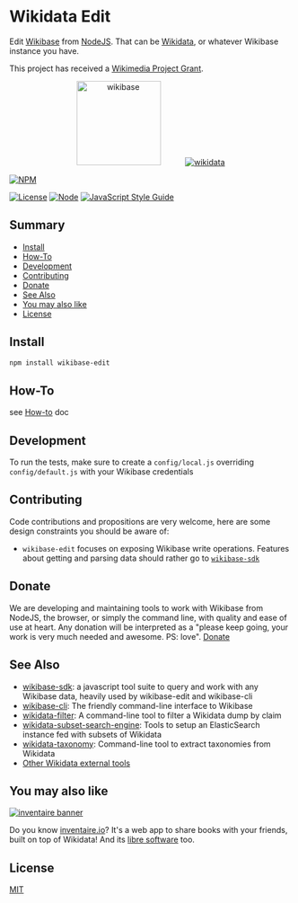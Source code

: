 # Wikidata Edit
Edit [Wikibase](https://wikiba.se) from [NodeJS](https://nodejs.org). That can be [Wikidata](https://www.wikidata.org), or whatever Wikibase instance you have.

This project has received a [Wikimedia Project Grant](https://meta.wikimedia.org/wiki/Grants:Project/WikidataJS).

<div align="center">
  <a href="https://wikiba.se"><img height="150" src="https://raw.githubusercontent.com/maxlath/wikibase-sdk/master/assets/wikibase.png" alt="wikibase"></a>
  <!-- yeay hacky margin \o/ -->
  &nbsp;&nbsp;&nbsp;&nbsp;&nbsp;&nbsp;&nbsp;&nbsp;&nbsp;
  <a href="https://wikidata.org"><img src="https://raw.githubusercontent.com/maxlath/wikibase-sdk/master/assets/wikidata.jpg" alt="wikidata"></a>
</div>

[![NPM](https://nodei.co/npm/wikibase-sdk.png?stars&downloads&downloadRank)](https://npmjs.com/package/wikibase-edit/)

[![License](https://img.shields.io/badge/license-MIT-blue.svg)](https://opensource.org/licenses/MIT)
[![Node](https://img.shields.io/badge/node-%3E=%20v6.4.0-brightgreen.svg)](http://nodejs.org)
[![JavaScript Style Guide](https://img.shields.io/badge/code%20style-standard-brightgreen.svg)](http://standardjs.com/)

## Summary

- [Install](#install)
- [How-To](https://github.com/maxlath/wikibase-edit/blob/master/docs/how_to.md)
- [Development](#development)
- [Contributing](#contributing)
- [Donate](#donate)
- [See Also](#see-also)
- [You may also like](#you-may-also-like)
- [License](#license)

## Install
```sh
npm install wikibase-edit
```

## How-To
see [How-to](docs/how_to.md) doc

## Development

To run the tests, make sure to create a `config/local.js` overriding `config/default.js` with your Wikibase credentials

## Contributing

Code contributions and propositions are very welcome, here are some design constraints you should be aware of:
* `wikibase-edit` focuses on exposing Wikibase write operations. Features about getting and parsing data should rather go to [`wikibase-sdk`](https://github.com/maxlath/wikibase-sdk)

## Donate

We are developing and maintaining tools to work with Wikibase from NodeJS, the browser, or simply the command line, with quality and ease of use at heart. Any donation will be interpreted as a "please keep going, your work is very much needed and awesome. PS: love". [Donate](https://liberapay.com/WikidataJS)

## See Also
* [wikibase-sdk](https://github.com/maxlath/wikibase-sdk): a javascript tool suite to query and work with any Wikibase data, heavily used by wikibase-edit and wikibase-cli
* [wikibase-cli](https://github.com/maxlath/wikibase-cli): The friendly command-line interface to Wikibase
* [wikidata-filter](https://github.com/maxlath/wikidata-filter): A command-line tool to filter a Wikidata dump by claim
* [wikidata-subset-search-engine](https://github.com/inventaire/wikidata-subset-search-engine): Tools to setup an ElasticSearch instance fed with subsets of Wikidata
* [wikidata-taxonomy](https://github.com/nichtich/wikidata-taxonomy): Command-line tool to extract taxonomies from Wikidata
* [Other Wikidata external tools](https://www.wikidata.org/wiki/Wikidata:Tools/External_tools)

## You may also like

[![inventaire banner](https://inventaire.io/public/images/inventaire-brittanystevens-13947832357-CC-BY-lighter-blue-4-banner-500px.png)](https://inventaire.io)

Do you know [inventaire.io](https://inventaire.io/)? It's a web app to share books with your friends, built on top of Wikidata! And its [libre software](http://github.com/inventaire/inventaire) too.

## License
[MIT](LICENSE.md)
